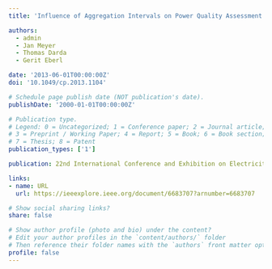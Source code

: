 ```yaml
---
title: 'Influence of Aggregation Intervals on Power Quality Assessment According to EN 50160'

authors:
  - admin
  - Jan Meyer
  - Thomas Darda
  - Gerit Eberl

date: '2013-06-01T00:00:00Z'
doi: '10.1049/cp.2013.1104'

# Schedule page publish date (NOT publication's date).
publishDate: '2000-01-01T00:00:00Z'

# Publication type.
# Legend: 0 = Uncategorized; 1 = Conference paper; 2 = Journal article;
# 3 = Preprint / Working Paper; 4 = Report; 5 = Book; 6 = Book section;
# 7 = Thesis; 8 = Patent
publication_types: ['1']

publication: 22nd International Conference and Exhibition on Electricity Distribution (CIRED)

links:
- name: URL
  url: https://ieeexplore.ieee.org/document/6683707?arnumber=6683707

# Show social sharing links?
share: false

# Show author profile (photo and bio) under the content?
# Edit your author profiles in the `content/authors/` folder
# Then reference their folder names with the `authors` front matter option above
profile: false
---
```

